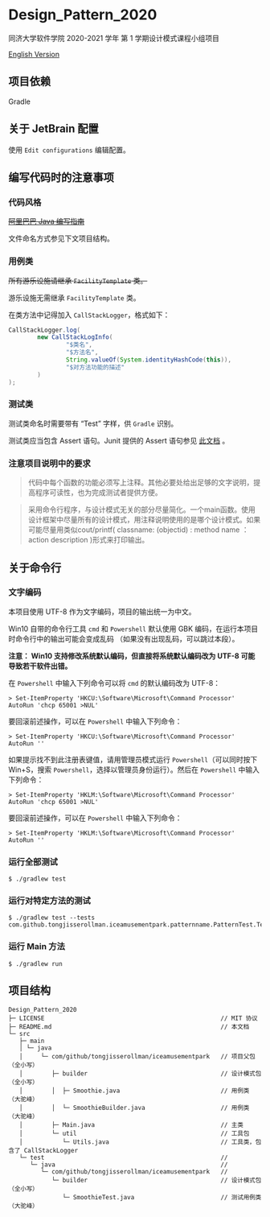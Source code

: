 # Design_Pattern_2020 

同济大学软件学院 2020-2021 学年 第 1 学期设计模式课程小组项目

[English Version](https://github.com/TongjiSSERollMan/Design_Pattern_2020/blob/master/README-eng.md)

## 项目依赖

Gradle 

## 关于 JetBrain 配置

使用 `Edit configurations` 编辑配置。

## 编写代码时的注意事项

### 代码风格

~~[阿里巴巴 Java 编写指南](https://github.com/alibaba/Alibaba-Java-Coding-Guidelines.git)~~

文件命名方式参见下文项目结构。

### 用例类

~~所有游乐设施请继承 `FacilityTemplate` 类。~~

游乐设施无需继承 `FacilityTemplate` 类。

在类方法中记得加入 `CallStackLogger`，格式如下：

```Java
CallStackLogger.log(
        new CallStackLogInfo(
                "$类名",
                "$方法名",
                String.valueOf(System.identityHashCode(this)),
                "$对方法功能的描述"
        )
);
```

### 测试类

测试类命名时需要带有 “Test” 字样，供 `Gradle` 识别。 

测试类应当包含 Assert 语句。Junit 提供的 Assert 语句参见
[此文档](https://junit.org/junit5/docs/current/api/org.junit.jupiter.api/org/junit/jupiter/api/Assertions.html)
。


### 注意项目说明中的要求

> 代码中每个函数的功能必须写上注释。其他必要处给出足够的文字说明，提高程序可读性，也为完成测试者提供方便。

> 采用命令行程序，与设计模式无关的部分尽量简化。一个main函数。使用设计框架中尽量所有的设计模式，用注释说明使用的是哪个设计模式。如果可能尽量用类似cout/printf( classname: (objectid) : method name ：action description )形式来打印输出。


## 关于命令行

### 文字编码

本项目使用 UTF-8 作为文字编码，项目的输出统一为中文。

Win10 自带的命令行工具 `cmd` 和 `Powershell` 默认使用 GBK 编码，在运行本项目时命令行中的输出可能会变成乱码
（如果没有出现乱码，可以跳过本段）。

**注意： Win10 支持修改系统默认编码，但直接将系统默认编码改为 UTF-8 可能导致若干软件出错。**

在 `Powershell` 中输入下列命令可以将 `cmd` 的默认编码改为 UTF-8：
 
```
> Set-ItemProperty 'HKCU:\Software\Microsoft\Command Processor' AutoRun 'chcp 65001 >NUL'
```

要回滚前述操作，可以在 `Powershell` 中输入下列命令：

```
> Set-ItemProperty 'HKCU:\Software\Microsoft\Command Processor' AutoRun ''
```

如果提示找不到此注册表键值，请用管理员模式运行 `Powershell`（可以同时按下 Win+S，搜索 `Powershell`，选择以管理员身份运行）。然后在 `Powershell` 中输入下列命令：

```
> Set-ItemProperty 'HKLM:\Software\Microsoft\Command Processor' AutoRun 'chcp 65001 >NUL'
```

要回滚前述操作，可以在 `Powershell` 中输入下列命令：

```
> Set-ItemProperty 'HKLM:\Software\Microsoft\Command Processor' AutoRun ''
```

### 运行全部测试

```
$ ./gradlew test
```

### 运行对特定方法的测试

```
$ ./gradlew test --tests com.github.tongjisserollman.iceamusementpark.patternname.PatternTest.TestMethod
```

### 运行 Main 方法

```
$ ./gradlew run
```

## 项目结构

```
Design_Pattern_2020                                 
├─ LICENSE                                                 // MIT 协议
├─ README.md                                               // 本文档
└─ src
   ├─ main
   │ └─ java
   │     └─ com/github/tongjisserollman/iceamusementpark   // 项目父包  （全小写）  
   │        ├─ builder                                     // 设计模式包 （全小写）
   │        │  ├─ Smoothie.java                            // 用例类  （大驼峰）
   │        │  └─ SmoothieBuilder.java                     // 用例类  （大驼峰）
   │        ├─ Main.java                                   // 主类
   │        └─ util                                        // 工具包
   │           └─ Utils.java                               // 工具类，包含了 CallStackLogger 
   └─ test                                                 //
      └─ java                                              //
         └─ com/github/tongjisserollman/iceamusementpark   //
            └─ builder                                     // 设计模式包  （全小写）
               └─ SmoothieTest.java                        // 测试用例类  （大驼峰）

```
